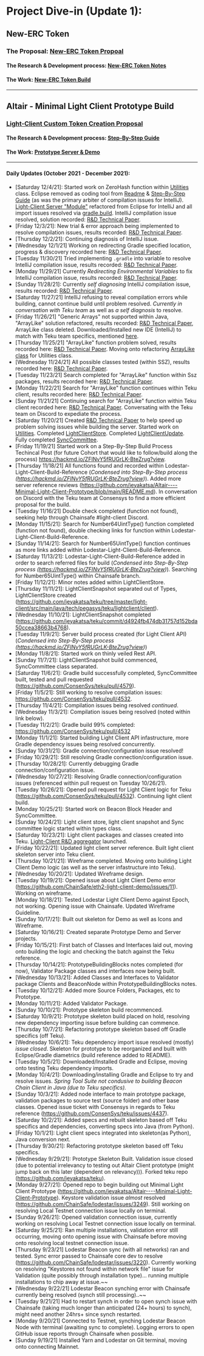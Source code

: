 # Project Dive-in (Update 1):

## New-ERC Token
### The Proposal: [New-ERC Token Propoal](https://ethresear.ch/t/a-new-erc-token-proposal/11540)
#### The Research & Development process: [New-ERC Token Notes](https://github.com/jeyakatsa/New-ERC-Token/blob/main/Notes.md)
#### The Work: [New-ERC Token Build](https://github.com/jeyakatsa/New-ERC-Token)
_________________________________________________________________________

## Altair - Minimal Light Client Prototype Build 
### [Light-Client Custom Token Creation Proposal](https://ethresear.ch/t/light-client-custom-token-creation-proposal/11433)
#### The Research & Development process: [Step-By-Step Guide](https://hackmd.io/ZFINvY5fRUGrLK-BteZrug?view)
#### The Work: [Prototype Server & Demo](https://github.com/jeyakatsa/Altair----Minimal-Light-Client-Prototype)
_________________________________________________________________________ 

#### Daily Updates (October 2021 - December 2021):
- [Saturday 12/4/21]: Started work on ZeroHash function within [Utilities](https://github.com/jeyakatsa/teku/blob/master/light-client/src/main/java/tech/pegasys/teku/lightclient/utilities/Utilities.java) class. Eclipse removed as coding tool from [Readme](https://github.com/jeyakatsa/Altair----Minimal-Light-Client-Prototype/blob/main/README.md) & [Step-By-Step Guide](https://hackmd.io/ZFINvY5fRUGrLK-BteZrug?view) (as was the primary arbiter of compilation issues for IntelliJ). [Light-Client Server "Module"](https://github.com/jeyakatsa/teku/tree/master/light-client) refactored from Eclipse for IntelliJ and all import issues resolved via [gradle.build](https://github.com/jeyakatsa/teku/blob/master/light-client/build.gradle). IntelliJ compilation issue resolved, solution recorded: [R&D Technical Paper](https://github.com/jeyakatsa/Altair----Minimal-Light-Client-Prototype/blob/main/Teku-Light-Client-Server-R%26D.md).
- [Friday 12/3/21]: New trial & error approach being implemented to resolve compilation issues, results recorded: [R&D Technical Paper](https://github.com/jeyakatsa/Altair----Minimal-Light-Client-Prototype/blob/main/Teku-Light-Client-Server-R%26D.md).
- [Thursday 12/2/21]: Continuing diagnosis of IntelliJ issue.
- [Wednesday 12/1/21] Working on redirecting Gradle specified location, progress & discovery recorded here: [R&D Technical Paper](https://github.com/jeyakatsa/Altair----Minimal-Light-Client-Prototype/blob/main/Teku-Light-Client-Server-R%26D.md).
- [Tuesday 11/30/21] Tried implementing `.gradle` into variable to resolve IntelliJ compilation issue, results recorded: [R&D Technical Paper](https://github.com/jeyakatsa/Altair----Minimal-Light-Client-Prototype/blob/main/Teku-Light-Client-Server-R%26D.md).
- [Monday 11/29/21] Currently *Redirecting Environmental Variables* to fix IntelliJ compilation issue, results recorded: [R&D Technical Paper](https://github.com/jeyakatsa/Altair----Minimal-Light-Client-Prototype/blob/main/Teku-Light-Client-Server-R%26D.md).
- [Sunday 11/28/21]: Currently *self diagnosing* IntelliJ compilation issue, results recorded: [R&D Technical Paper](https://github.com/jeyakatsa/Altair----Minimal-Light-Client-Prototype/blob/main/Teku-Light-Client-Server-R%26D.md). 
- [Saturday 11/27/21] IntelliJ refusing to reveal compilation errors while building, cannot continue build until problem resolved. *Currently in conversation with Teku team* as well as *a self diagnosis* to resolve. 
- [Friday 11/26/21] "Generic Arrays" not supported within Java, "ArrayLike" solution refactored, results recorded: [R&D Technical Paper](https://github.com/jeyakatsa/Altair----Minimal-Light-Client-Prototype/blob/main/Teku-Light-Client-Server-R%26D.md), ArrayLike class deleted. Downloaded/Installed new IDE (IntelliJ) to match with Teku team specifics, mentioned [here](https://github.com/jeyakatsa/Altair----Minimal-Light-Client-Prototype/blob/main/README.md).
- [Thursday 11/25/21] "ArrayLike" function problem solved, results recorded here: [R&D Technical Paper](https://github.com/jeyakatsa/Altair----Minimal-Light-Client-Prototype/blob/main/Teku-Light-Client-Server-R%26D.md). Moving onto refactoring [ArrayLike class](https://github.com/jeyakatsa/teku/blob/master/light-client/src/main/java/tech/pegasys/teku/lightclient/server/ArrayLike.java) for Utilities class.
- [Wednesday 11/24/21] All possible classes tested (within SSZ), results recorded here: [R&D Technical Paper](https://github.com/jeyakatsa/Altair----Minimal-Light-Client-Prototype/blob/main/Teku-Light-Client-Server-R%26D.md).
- [Tuesday 11/23/21] Search completed for "ArrayLike" function within Ssz packages, results recorded here: [R&D Technical Paper](https://github.com/jeyakatsa/Altair----Minimal-Light-Client-Prototype/blob/main/Teku-Light-Client-Server-R%26D.md).
- [Monday 11/22/21] Search for "ArrayLike" function continues within Teku client, results recorded here: [R&D Technical Paper](https://github.com/jeyakatsa/Altair----Minimal-Light-Client-Prototype/blob/main/Teku-Light-Client-Server-R%26D.md).
- [Sunday 11/21/21] Continuing search for "ArrayLike" function within Teku client recorded here: [R&D Technical Paper](https://github.com/jeyakatsa/Altair----Minimal-Light-Client-Prototype/blob/main/Teku-Light-Client-Server-R%26D.md). Conversating with the Teku team on Discord to expediate the process.
- [Saturday 11/20/21] Created [R&D Technical Paper](https://github.com/jeyakatsa/Altair----Minimal-Light-Client-Prototype/blob/main/Teku-Light-Client-Server-R%26D.md) to help speed up problem solving issues while building the server.
Started work on [Utilities](https://github.com/jeyakatsa/teku/blob/master/light-client/src/main/java/tech/pegasys/teku/lightclient/server/Utilities.java).
Completed [LightClientStore](https://github.com/jeyakatsa/teku/blob/master/light-client/src/main/java/tech/pegasys/teku/lightclient/client/LightClientStore.java).
Completed [LightClientUpdate](https://github.com/jeyakatsa/teku/blob/master/light-client/src/main/java/tech/pegasys/teku/lightclient/client/LightClientUpdate.java). Fully completed [SyncCommittee](https://github.com/jeyakatsa/teku/blob/master/light-client/src/main/java/tech/pegasys/teku/lightclient/client/SyncCommittee.java).
- [Friday 11/19/21] Started work on a Step-By-Step Build Process Techincal Post (for future Cohort that would like to follow/build along the process) https://hackmd.io/ZFINvY5fRUGrLK-BteZrug?view.
- [Thursday 11/18/21] All functions found and recorded within Lodestar-Light-Client-Build-Reference (*Condensed into Step-By-Step process (https://hackmd.io/ZFINvY5fRUGrLK-BteZrug?view)*). Added more server reference reviews (https://github.com/jeyakatsa/Altair----Minimal-Light-Client-Prototype/blob/main/README.md). In conversation on Discord with the Teku team at Consensys to find a more efficient proposal for the build.
- [Tuesday 11/16/21] Double check completed (function not found), seeking help through Chainsafe #light-client Discord.
- [Monday 11/15/21]: Search for Number64UintType() function completed (function not found), double checking links for function within Lodestar-Light-Client-Build-Reference.
- [Sunday 11/14/21]: Search for Number65UintType() function continues as more links added within Lodestar-Light-Client-Build-Reference.
- [Saturday 11/13/21]: Lodestar-Light-Client-Build-Reference added in order to search referred files for build (*Condensed into Step-By-Step process (https://hackmd.io/ZFINvY5fRUGrLK-BteZrug?view)*). Searching for Number65UintType() within Chainsafe branch.
- [Friday 11/12/21]: Minor notes added within LightClientStore.
- [Thursday 11/11/21]: LightClientSnapshot separated out of Types, LightClientStore created (https://github.com/jeyakatsa/teku/tree/master/light-client/src/main/java/tech/pegasys/teku/lightclient/client). 
- [Wednesday 11/10/21]: LightClientSnapshot completed (https://github.com/jeyakatsa/teku/commit/d4924fb474db31757d152bda50ccea38663b4768).
- [Tuesday 11/9/21]: Server build process created (for Light Client API) (*Condensed into Step-By-Step process (https://hackmd.io/ZFINvY5fRUGrLK-BteZrug?view)*)
- [Monday 11/8/21]: Started work on thinly veiled Rest API.
- [Sunday 11/7/21]: LightClientSnapshot build commenced, SyncCommittee class separated.
- [Saturday 11/6/21]: Gradle build successfully completed, SyncCommittee built, tested and pull requested (https://github.com/ConsenSys/teku/pull/4579).
- [Friday 11/5/21]: Still working to resolve compilation issues: https://github.com/ConsenSys/teku/pull/4532.
- [Thursday 11/4/21]: Compilation issues being resolved _continued_.
- [Wednesday 11/3/21]: Compilation issues being resolved (noted within link below).
- [Tuesday 11/2/21]: Gradle build 99% completed: https://github.com/ConsenSys/teku/pull/4532
- [Monday 11/1/21]: Started building Light Client API infastructure, more Gradle dependency issues being resolved concurrently.
- [Sunday 10/31/21]: Gradle connection/configuration issue resolved!
- [Friday 10/29/21]: Still resolving Gradle connection/configuration issue.
- [Thursday 10/28/21]: Currently debugging Gradle connection/configuration issue.
- [Wednesday 10/27/21]: Resolving Gradle connection/configuration issues (referenced within pull request on Tuesday 10/26/21).
- [Tuesday 10/26/21]: Opened pull request for Light Client logic for Teku (https://github.com/ConsenSys/teku/pull/4532). Continuing light client build.
- [Monday 10/25/21]: Started work on Beacon Block Header and SyncCommittee.
- [Sunday 10/24/21]: Light client store, light client snapshot and Sync committee logic started within types class. 
- [Saturday 10/23/21]: Light client packages and classes created into Teku. [Light-Client R&D aggregator](https://github.com/ethereum-cdap/cohort-one/blob/master/notes/Light-Clients-R&D.md) launched. 
- [Friday 10/22/21]: Updated light client server reference. Built light client skeleton server into Teku client.
- [Thursday 10/21/21]: Wireframe completed. Moving onto building Light Client Demo logic (as well as the server infastructure into Teku).
- [Wednesday 10/20/21]: Updated Wireframe design.
- [Tuesday 10/19/21]: Opened issue about Light Client Demo error (https://github.com/ChainSafe/eth2-light-client-demo/issues/11). Working on wireframe.
- [Monday 10/18/21]: Tested Lodestar Light Client Demo against Epoch, not working. Opening issue with Chainsafe. Updated Wireframe Guideline.
- [Sunday 10/17/21]: Built out skeleton for Demo as well as Icons and Wireframe.
- [Saturday 10/16/21]: Created separate Prototype Demo and Server projects.
- [Friday 10/15/21]: First batch of Classes and Interfaces laid out, moving onto building the logic and checking the batch against the Teku reference.
- [Thursday 10/14/21]: PrototypeBuildingBlocks notes completed (for now), Validator Package classes and interfaces now being built.
- [Wednesday 10/13/21]: Added Classes and Interfaces to Validator package Clients and BeaconNode within PrototypeBuildingBlocks notes.
- [Tuesday 10/12/21]: Added more Source Folders, Packages, etc to Prototype.
- [Monday 10/11/21]: Added Validator Package.
- [Sunday 10/10/21]: Prototype skeleton build recommenced.
- [Saturday 10/9/21]: Prototype skeleton build placed on hold, resolving new dependency importing issue before building can commence.
- [Thursday 10/7/21]: Refactoring prototype skeleton based off Gradle specifics (off Teku).
- [Wednesday 10/6/21]: Teku dependency import issue resolved (mostly) *issue closed*. Skeleton for prototype to be reorganized and built with Eclipse/Gradle diametrics (build reference added to README).
- [Tuesday 10/5/21]: Downloaded/Installed Gradle and Eclipse, moving onto testing Teku dependency imports.
- [Monday 10/4/21]: Downloading/installing Gradle and Eclipse to try and resolve issues. *Spring Tool Suite not condusive to building Beacon Chain Client in Java (due to Teku specifics).*
- [Sunday 10/3/21]: Added node interface to main prototype package, validation packages to source test (source folder) and other base classes. Opened issue ticket with Consensys in regards to Teku reference (https://github.com/ConsenSys/teku/issues/4437).
- [Saturday 10/2/21]: Added specs and rebuilt skeleton based off Teku specifics and dependencies, converting specs into Java (from Python).
- [Friday 10/1/21]: Light client specs integrated into skeleton(as Python), Java conversion next.
- [Thursday 9/30/21]: Refactoring prototype skeleton based off Teku specifics.
- [Wednesday 9/29/21]: Prototype Skeleton Built. Validation issue closed (due to potential irrelevancy to testing out Altair Client prototype (might jump back on this later (dependent on relevancy))). Forked teku repo (https://github.com/jeyakatsa/teku).
- [Monday 9/27/21]: Opened repo to begin building out Minimal Light Client Prototype (https://github.com/jeyakatsa/Altair----Minimal-Light-Client-Prototype). Keystore validation issue *almost* resolved (https://github.com/ChainSafe/lodestar/issues/3249). Still working on resolving Local Testnet connection issue locally on terminal.
- [Sunday 9/26/21]: Opened validation connection issue, currently working on resolving Local Testnet connection issue locally on terminal.
- [Saturday 9/25/21]: Ran multiple installations, validation error still occurring, moving onto opening issue with Chainsafe before moving onto resolving local testnet connection issue.
- [Thursday 9/23/21] Lodestar Beacon sync (with all networks) ran and tested. Sync error passed to Chainsafe core dev to resolve (https://github.com/ChainSafe/lodestar/issues/3220). Currently working on resolving "Keystores not found within network file" issue for Validation (quite possibly through installation type)... running multiple installations to chip away at issue.~~
- [Wednesday 9/22/21] Lodestar Beacon synching error with Chainsafe currently being resolved (synch still processing)..~~
- [Tuesday 9/21/21] Had to restart synch in order to open synch issue with Chainsafe (taking much longer than anticipated (24+ hours) to synch), might need another 24hrs+ since synch restarted.
- [Monday 9/20/21] Connected to Testnet, synching Lodestar Beacon Node with terminal (awaiting sync to complete). Logging errors to open GitHub issue reports through Chainsafe when possible.
- [Sunday 9/19/21] Installed Yarn and Lodestar on Git terminal, moving onto connecting Mainnet.
